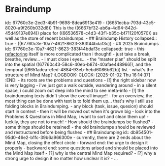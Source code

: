 # Braindump
id:: 67760c3e-2ed3-4b91-9698-8dea6913e419
	- ((6651ecba-793d-43c5-8020-a9f260b032d8)) This is the ((6667bf32-ab6a-4d64-842d-45d49137e694)) place for ((66536578-c4d3-43f1-b35c-bf71120f0570)) as well as the store of recent braindumps.
	- ## Braindump History
	  collapsed:: true
		- ((67760c3e-10a7-4621-8623-383f44bdaf3c))
	- ## 2025 Braindumps
	  id:: 67760c3e-10a7-4621-8623-383f44bdaf3c
	  collapsed:: true
		- this [refactoring](((67710747-2982-4134-875e-3b715313db87))) itself is more complicated than i thought!
		- just take a break, breathe, review...
		- i must close i eyes...
		- the “master plan” should be split into the spatial ((67760c43-58c6-40eb-b874-40afae448966)), and the temporal ((6651adea-e1ed-4884-93eb-5ebd6086b62b)) list
		- what's the structure of Mind Map?
		  :LOGBOOK:
		  CLOCK: [2025-01-02 Thu 16:14:37]
		  :END:
			- its roots are the problems and questions
		- [!] the right sidebar now is very lagging
		- i've just got a walk outside, wandering around
			- in a silent space, i could zoom out deep into the mind to see meta-info
			- [!] the braindumping texts didn't show the overall image!!
				- for an overview, the most thing can be done with text is to fold them up... that's why i still use folding blocks in Braindumping.
		- any block (task, issue, quesion) should start in context
			- then it will be moved out when it's grown big
		- look into the Problems & Questions in Mind Map, i want to sort and clean them up!
			- luckily, they are not to much!
		- How should the braindumps be flushed?
			- some things should be retained!
			- the old braindumps should be reviewed and restructured before being flushed
	- ## Braindumping
	  id:: db954501-95d0-46e2-b1fc-39b6a966300e
		- currently, there are 2 ends about the Mind Map, closing the effect circle
			- forward end: the urge to design it properly
			- backward end: some questions arised and should be placed into the Mind Map itself
				- [?] why is the central Mind Map required?
				- [?] why a strong urge to design it no matter how unclear it is?
		- ...